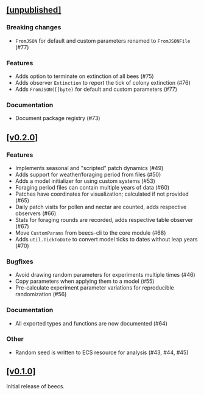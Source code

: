 ## [[unpublished]](https://github.com/mlange-42/beecs/compare/v0.2.0...main)

### Breaking changes

* `FromJSON` for default and custom parameters renamed to `FromJSONFile` (#77)

### Features

- Adds option to terminate on extinction of all bees (#75)
- Adds observer `Extinction` to report the tick of colony extinction (#76)
- Adds `FromJSON([]byte)` for default and custom parameters (#77)

### Documentation

- Document package registry (#73)

## [[v0.2.0]](https://github.com/mlange-42/beecs/compare/v0.1.0...v0.2.0)

### Features

- Implements seasonal and "scripted" patch dynamics (#49)
- Adds support for weather/foraging period from files (#50)
- Adds a model initializer for using custom systems (#53)
- Foraging period files can contain multiple years of data (#60)
- Patches have coordinates for visualization; calculated if not provided (#65)
- Daily patch visits for pollen and nectar are counted, adds respective observers (#66)
- Stats for foraging rounds are recorded, adds respective table observer (#67)
- Move `CustomParams` from beecs-cli to the core module (#68)
- Adds `util.TickToDate` to convert model ticks to dates without leap years (#70)

### Bugfixes

- Avoid drawing random parameters for experiments multiple times (#46)
- Copy parameters when applying them to a model (#55)
- Pre-calculate experiment parameter variations for reproducible randomization (#56)

### Documentation

- All exported types and functions are now documented (#64)

### Other

- Random seed is written to ECS resource for analysis (#43, #44, #45)

## [[v0.1.0]](https://github.com/mlange-42/beecs/tree/v0.1.0)

Initial release of beecs.
